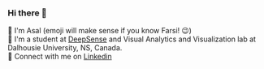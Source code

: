 ### Hi there 👋

🍯 I'm Asal (emoji will make sense if you know Farsi! 😉)<br>
:school: I'm a student at [DeepSense](https://deepsense.ca) and Visual Analytics and Visualization lab at Dalhousie University, NS, Canada.<br>
:handshake: Connect with me on [Linkedin](https://www.linkedin.com/in/asal-jalilvand/) <br>
